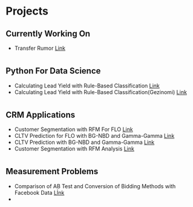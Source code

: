 # Projects  
	
## Currently Working On
  - Transfer Rumor [Link](https://github.com/HakanGnes/TransferRumor-App)
#
## Python For Data Science
  - Calculating Lead Yield with Rule-Based Classification [Link](https://github.com/HakanGnes/Calculating-Lead-Yield-with-Rule-Based-Classification)
  - Calculating Lead Yield with Rule-Based Classification(Gezinomi) [Link](https://github.com/HakanGnes/Calculating-Lead-Yield-with-Rule-Based-Classification-Gezinomi-)
#
## CRM Applications
  - Customer Segmentation with RFM For FLO [Link](https://github.com/HakanGnes/Customer-Segmentation-with-RFM-For-FLO)
  - CLTV Prediction for FLO with BG-NBD and Gamma-Gamma [Link](https://github.com/HakanGnes/CLTV-Prediction-for-FLO-with-BG-NBD-and-Gamma-Gamma)
  - CLTV Prediction with BG-NBD and Gamma-Gamma [Link](https://github.com/HakanGnes/CLTV-Estimation-with-BG-NBD-and-Gamma-Gamma)
  - Customer Segmentation with RFM Analysis [Link](https://github.com/HakanGnes/Customer-Segmentation-with-RFM-Analysis)
#   
## Measurement Problems
  - Comparison of AB Test and Conversion of Bidding Methods with Facebook Data [Lİnk](https://github.com/HakanGnes/Comparison-of-AB-Test-and-Conversion-of-Bidding-Methods-with-Facebook-Data)
  - 

#
